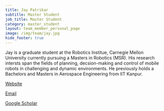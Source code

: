 ```yaml
---
title: Jay Patrikar
subtitle: Master Student
job_title: Master Student
category: master_student
layout: team_member_personal_page
image: /img/team/jay.jpg
hide_footer: true
---
```

Jay is a graduate student at the Robotics Institue, Carnegie Mellon University currently pursuing a Masters in Robotics (MSR). His research intersts span the fields of planning, decsion-making and control of mobile robots in challenging and dynamic environments. He previously holds a Bachelors and Masters in Aerospace Engineering from IIT Kanpur.

[Website](http://www.andrew.cmu.edu/user/jpatrika/)

[Email](mailto:patrikarjay@gmail.com)

[Google Scholar](https://scholar.google.com/citations?user=T16259QAAAAJ&hl=en) 
